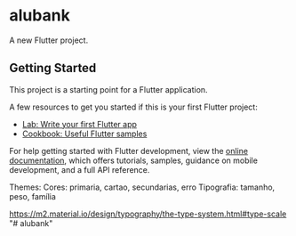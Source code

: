 # alubank

A new Flutter project.

## Getting Started

This project is a starting point for a Flutter application.

A few resources to get you started if this is your first Flutter project:

- [Lab: Write your first Flutter app](https://docs.flutter.dev/get-started/codelab)
- [Cookbook: Useful Flutter samples](https://docs.flutter.dev/cookbook)

For help getting started with Flutter development, view the
[online documentation](https://docs.flutter.dev/), which offers tutorials,
samples, guidance on mobile development, and a full API reference.

Themes: 
    Cores:      primaria, cartao, secundarias, erro
    Tipografia: tamanho, peso, família

https://m2.material.io/design/typography/the-type-system.html#type-scale
"# alubank" 
